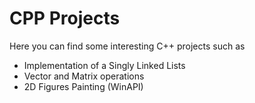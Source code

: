 # CPP Projects

Here you can find some interesting C++ projects such as
- Implementation of a Singly Linked Lists
- Vector and Matrix operations
- 2D Figures Painting (WinAPI)
